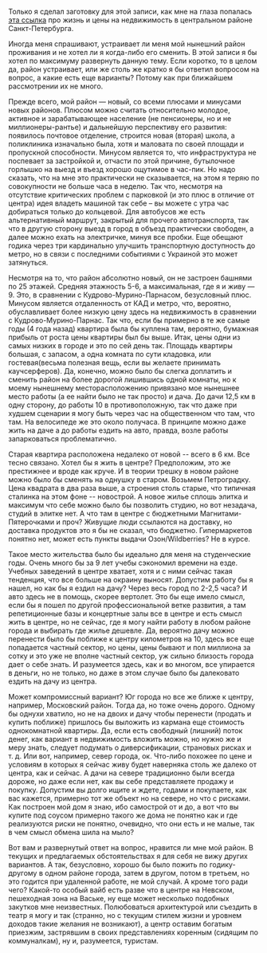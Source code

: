 Только я сделал заготовку для этой записи, как мне на глаза попалась [эта ссылка](https://www.youtube.com/watch?v=UwN4T43jBh4 "Центральный район") про жизнь и цены на недвижимость в центральном районе Санкт-Петербурга.

Иногда меня спрашивают, устраивает ли меня мой нынешний район проживания и не хотел ли я когда-либо его сменить. В этой записи я бы хотел по максимуму развернуть данную тему. Если коротко, то в целом да, район устраивает, или же столь же кратко я бы ответил вопросом на вопрос, а какие есть еще варианты? Потому как при ближайшем рассмотрении их не много.

Прежде всего, мой район — новый, со всеми плюсами и минусами новых районов. Плюсом можно считать относительно молодое, активное и зарабатывающее население (не пенсионеры, но и не миллионеры-рантье) и дальнейшую перспективу его развития: появилось почтовое отделение, строится новая (вторая) школа, а поликлиника изначально была, хотя и маловата по своей площади и пропускной способности. Минусом является то, что инфраструктура не поспевает за застройкой и, отчасти по этой причине, бутылочное горлышко на выезд и въезд хорошо ощутимое в час-пик. Но надо сказать, что на мне это практически не сказывается, на этом я теряю по совокупности не больше часа в неделю. 
Так что, несмотря на отсутствие критических проблем с парковкой (и это плюс  в отличие от центра) идея владеть машиной так себе – вы можете с утра час добираться только до кольцевой. Для автобусов же есть альтернативный маршрут, закрытый для прочего автотранспорта, так что в другую сторону выезд в город в объезд практически свободен, а далее можно ехать на электричке, минуя все пробки. Еще обещают годика через три кардинально улучшить транспортную доступность до метро, но в связи с последними событиями с Украиной это может затянуться.

Несмотря на то, что район абсолютно новый, он не застроен башнями по 25 этажей. Средняя этажность 5-6, а максимальная, где я и живу — 9. Это, в сравнении с Кудрово-Мурино-Парнасом, безусловный плюс. Минусом является отдаленность от КАД и метро, что, вероятно, обуславливает более низкую цену здесь на недвижимость в сравнении с Кудрово-Мурино-Парнас. Так что, если бы примерно в те же самые годы (4 года назад) квартира была бы куплена там, вероятно, бумажная прибыль от роста цены квартиры был бы выше.
Итак, цены одни из самых низких в городе и это по сей день так. Площадь квартиры большая, с запасом, а одна комната по сути кладовка, или гостевая(весьма полезная вещь, если вы желаете принимать каучсерферов). Да, конечно, можно было бы слегка доплатить и сменить район на более дорогой лишившись одной комнаты, но к моему нынешнему месторасположению привязано мое нынешнее место работы (а ее найти было не так просто) и дача. До дачи 12,5 км в одну сторону, до работы 10 в противоположную, так что даже при худшем сценарии я могу быть через час на общественном что там, что там. На велосипеде же это около получаса. В принципе можно даже жить на даче а до работы ездить на авто, правда, возле работы запарковаться проблематично.

Старая квартира расположена недалеко от новой -- всего в  6 км. Все тесно связано. Хотел бы я жить в центре? Предположим, это же престижнее и вроде как круче. И в теории трешку в новом районе можно было бы сменять на однушку в старом. Возьмем Петроградку. Цена квадрата в два раза выше, а строения столь старые, что типичная сталинка на этом фоне -- новострой. А новое жилье сплошь элитка и максимум что себе можно было бы позволить студию, но вот незадача, студий в элитке нет. А что там в центре с бюджетными Магнитами-Пятерочками и проч? Живущие люди ссылаются на доставку, но доставка продуктов это я бы не сказал, что бюджетно. Гипермаркетов понятно нет, может есть пункты выдачи Озон/Wildberries? Не в курсе.

Такое место жительства было бы идеально для меня на студенческие годы. Очень много бы за 9 лет учебы сэкономил времени на езде. Учебных заведений в центре хватает, хотя и с ними сейчас такая тенденция, что все больше на окраину выносят. Допустим работу бы я нашел, но как бы я ездил на дачу? Через весь город по 2-2,5 часа? И авто здесь не в помощь, скорее вертолет. Это бы еще имело смысл, если бы я пошел по другой профессиональной ветке развития, а там репетиционные базы и концертные залы все в центре и есть смысл жить в центре, но не сейчас, где я могу найти работу в любом районе города и выбирать где жилье дешевле.
Да, вероятно дачу можно перенести было бы поближе к центру километров на 10, здесь все еще попадается частный сектор, но цены, цены бывают и пол миллиона за сотку и это уже не вполне частный сектор, уж сильно близость города дает о себе знать. И разумеется здесь, как и во многом, все упирается в деньги, но не только, но даже в этом случае было бы далековато ездить на дачу из центра.

Может компромиссный вариант? Юг города но все же ближе к центру, например, Московский район. Тогда да, но тоже очень дорого. Одному бы однухи хватило, но не на двоих и дачу чтобы перенести (продать и купить поближе) пришлось бы выложить из кармана еще стоимость однокомнатной квартиры. Да, если есть свободный (лишний) поток денег, как вариант в недвижимость вложить можно, но нужно же и меру знать, следует подумать о диверсификации, страновых рисках и т. д.
Или вот, например, север города, ок. Что-либо похожее по цене и условиям в которых я сейчас живу будет наверняка столь же далеко от центра, как и сейчас. А дачи на севере традиционно были всегда дороже, но даже если нет, как вы себе представляете продажу и покупку. Допустим вы долго ищите и ждете, годами и покупаете, как вас кажется, примерно тот же объект но на севере, но что с рисками. Как построен мой дом я знаю, ибо самострой от и до, а вот что вы купите под соусом примерно такого же дома не понятно как и где реализуются риски не понятно, очевидно, что они есть и не малые, так в чем смысл обмена шила на мыло?

Вот вам и развернутый ответ на вопрос, нравится ли мне мой район. В текущих и предлагаемых обстоятельствах я для себя не вижу других вариантов. А так, безусловно, хорошо бы было пожить по годику-другому в одном районе города, затем в другом, потом в третьем, но это годится при удаленной работе, не мой случай. А кроме того ради чего? Какой-то особый вайб есть разве что в центре на Невском, пешеходная зона на Ваське, ну еще может несколько подобных закутков мне неизвестных. Полюбоваться архитектурой или съездить в театр я могу и так (странно, но с текущим стилем жизни и уровнем доходов такие желания не возникают), а центр оставим богатым приезжим, застрявшим в своих представлениях коренным (сидящим по коммуналкам), ну и, разумеется, туристам.
